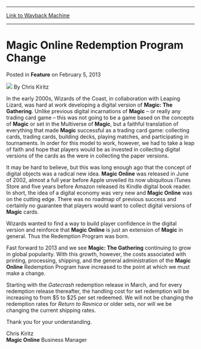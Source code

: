
---
[Link to Wayback Machine](https://web.archive.org/web/20181226233450/https://magic.wizards.com/en/articles/archive/feature/magic-online-redemption-program-change-2013-02-05)

[_metadata_:author]:- "Chris Kiritz"
[_metadata_:generator]:- "Drupal 7 (http://drupal.org)"
[_metadata_:node]:- "658731"
[_metadata_:publish_date]:- "2013-02-05"
[_metadata_:source]:- "div-main-content"
[_metadata_:title]:- "Magic Online Redemption Program Change"
[_metadata_:wayback_capture_timestamp]:- "2018-12-26 23:34:50"
[_metadata_:wayback_raw_url]:- "https://web.archive.org/web/20181226233450id_/https://magic.wizards.com/en/articles/archive/feature/magic-online-redemption-program-change-2013-02-05"
[_metadata_:wayback_url]:- "https://magic.wizards.com/en/articles/archive/feature/magic-online-redemption-program-change-2013-02-05"
---


Magic Online Redemption Program Change
======================================



 Posted in **Feature**
 on February 5, 2013 






![](https://media.magic.wizards.com/styles/auth_small/public/images/hero/wizardslogo_thumb.jpg)
By Chris Kiritz












In the early 2000s, Wizards of the Coast, in collaboration with Leaping Lizard, was hard at work developing a digital version of **Magic: The Gathering**. Unlike previous digital incarnations of **Magic** – or really any trading card game – this was not going to be a game based on the concepts of **Magic** or set in the Multiverse of **Magic**, but a faithful translation of everything that made **Magic** successful as a trading card game: collecting cards, trading cards, building decks, playing matches, and participating in tournaments. In order for this model to work, however, we had to take a leap of faith and hope that players would be as invested in collecting digital versions of the cards as the were in collecting the paper versions.


It may be hard to believe, but this was long enough ago that the concept of digital objects was a radical new idea. **Magic Online** was released in June of 2002, almost a full year before Apple unveiled its now ubiquitous iTunes Store and five years before Amazon released its Kindle digital book reader. In short, the idea of a digital economy was very new and **Magic Online** was on the cutting edge. There was no roadmap of previous success and certainly no guarantee that players would want to collect digital versions of **Magic** cards.


Wizards wanted to find a way to build player confidence in the digital version and reinforce that **Magic Online** is just an extension of **Magic** in general. Thus the Redemption Program was born.


Fast forward to 2013 and we see **Magic: The Gathering** continuing to grow in global popularity. With this growth, however, the costs associated with printing, processing, shipping, and the general administration of the **Magic Online** Redemption Program have increased to the point at which we must make a change.


Starting with the *Gatecrash* redemption release in March, and for every redemption release thereafter, the handling cost for set redemption will be increasing to from $5 to $25 per set redeemed. We will not be changing the redemption rates for *Return to Ravnica* or older sets, nor will we be changing the current shipping rates.


Thank you for your understanding.


Chris Kiritz  
**Magic Online** Business Manager








